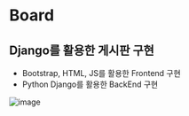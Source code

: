 # Board
## Django를 활용한 게시판 구현
- Bootstrap, HTML, JS를 활용한 Frontend 구현
- Python Django를 활용한 BackEnd 구현

![image](https://github.com/SeongYeolWoo/Board/assets/76803357/0c5f3628-6d9c-4e31-9d63-467f3d529f43)

